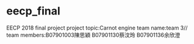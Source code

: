 # eecp_final
EECP 2018 final project 
project topic:Carnot engine
team name:team 3//
team members:B07901003陳思穎 B07901130蔡汶玲 B07901136余欣澄
